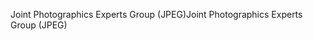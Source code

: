 <span data-ttu-id="dc5d9-101">Joint Photographics Experts Group (JPEG)</span><span class="sxs-lookup"><span data-stu-id="dc5d9-101">Joint Photographics Experts Group (JPEG)</span></span>